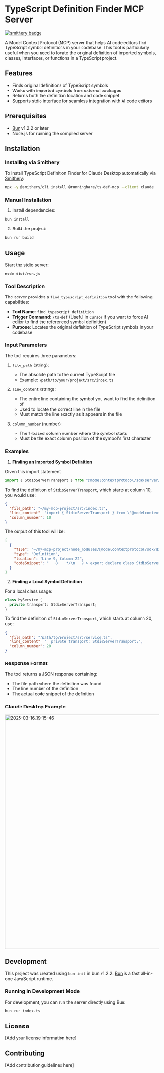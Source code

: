 # TypeScript Definition Finder MCP Server

[![smithery badge](https://smithery.ai/badge/@runninghare/ts-def-mcp)](https://smithery.ai/server/@runninghare/ts-def-mcp)

A Model Context Protocol (MCP) server that helps AI code editors find TypeScript symbol definitions in your codebase. This tool is particularly useful when you need to locate the original definition of imported symbols, classes, interfaces, or functions in a TypeScript project.

## Features

- Finds original definitions of TypeScript symbols
- Works with imported symbols from external packages
- Returns both the definition location and code snippet
- Supports stdio interface for seamless integration with AI code editors

## Prerequisites

- [Bun](https://bun.sh) v1.2.2 or later
- Node.js for running the compiled server

## Installation

### Installing via Smithery

To install TypeScript Definition Finder for Claude Desktop automatically via [Smithery](https://smithery.ai/server/@runninghare/ts-def-mcp):

```bash
npx -y @smithery/cli install @runninghare/ts-def-mcp --client claude
```

### Manual Installation
1. Install dependencies:
```bash
bun install
```

2. Build the project:
```bash
bun run build
```

## Usage

Start the stdio server:
```bash
node dist/run.js
```

### Tool Description

The server provides a `find_typescript_definition` tool with the following capabilities:

- **Tool Name**: `find_typescript_definition`
- **Trigger Command**: `/ts-def` (Useful in `Cursor` if you want to force AI editor to find the referenced symbol definition)
- **Purpose**: Locates the original definition of TypeScript symbols in your codebase

### Input Parameters

The tool requires three parameters:

1. `file_path` (string): 
   - The absolute path to the current TypeScript file
   - Example: `/path/to/your/project/src/index.ts`

2. `line_content` (string):
   - The entire line containing the symbol you want to find the definition of
   - Used to locate the correct line in the file
   - Must match the line exactly as it appears in the file

3. `column_number` (number):
   - The 1-based column number where the symbol starts
   - Must be the exact column position of the symbol's first character

### Examples

1. **Finding an Imported Symbol Definition**

Given this import statement:
```typescript
import { StdioServerTransport } from "@modelcontextprotocol/sdk/server/stdio.js";
```
To find the definition of `StdioServerTransport`, which starts at column 10, you would use:
```json
{
  "file_path": "~/my-mcp-project/src/index.ts",
  "line_content": "import { StdioServerTransport } from \"@modelcontextprotocol/sdk/server/stdio.js\";",
  "column_number": 10
}
```
The output of this tool will be:
```json
[
  {
    "file": "~/my-mcp-project/node_modules/@modelcontextprotocol/sdk/dist/esm/server/stdio.d.ts",
    "type": "Definition",
    "location": "Line 9, Column 22",
    "codeSnippet": "   8    */\n   9 > export declare class StdioServerTransport implements Transport {\n  10 +     private _stdin;\n  11 +     private _stdout;\n  12 +     private _readBuffer;\n  13 +     private _started;\n  14 +     constructor(_stdin?: Readable, _stdout?: Writable);\n  15 +     onclose?: () => void;\n  16 +     onerror?: (error: Error) => void;\n  17 +     onmessage?: (message: JSONRPCMessage) => void;\n  18 +     _ondata: (chunk: Buffer) => void;\n  19 +     _onerror: (error: Error) => void;\n  20 +     /**\n  21 +      * Starts listening for messages on stdin.\n  22 +      */\n  23 +     start(): Promise<void>;\n  24 +     private processReadBuffer;\n  25 +     close(): Promise<void>;\n  26 +     send(message: JSONRPCMessage): Promise<void>;\n  27   }\n"
  }
]
```

2. **Finding a Local Symbol Definition**

For a local class usage:
```typescript
class MyService {
  private transport: StdioServerTransport;
}
```
To find the definition of `StdioServerTransport`, which starts at column 20, use:
```json
{
  "file_path": "/path/to/project/src/service.ts",
  "line_content": "  private transport: StdioServerTransport;",
  "column_number": 20
}
```

### Response Format

The tool returns a JSON response containing:
- The file path where the definition was found
- The line number of the definition
- The actual code snippet of the definition

### Claude Desktop Example

<img width="766" alt="2025-03-16_19-15-46" src="https://github.com/user-attachments/assets/cbb7cd44-cf3c-430f-a281-0b6187ab3235" />

## Development

This project was created using `bun init` in bun v1.2.2. [Bun](https://bun.sh) is a fast all-in-one JavaScript runtime.

### Running in Development Mode

For development, you can run the server directly using Bun:
```bash
bun run index.ts
```

## License

[Add your license information here]

## Contributing

[Add contribution guidelines here]
